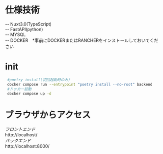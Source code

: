 # 仕様技術
 -- Nuxt3.0(TypeScript)  
 -- FastAPI(python)  
 -- MYSQL  
 -- DOCKER　*事前にDOCKERまたはRANCHERをインストールしておいてください  

# init
 ``` bash
  #poetry install(初回起動時のみ)
  docker compose run --entrypoint "poetry install --no-root" backend
  #ドッカー起動
  docker compose up -d
 ```
  
# ブラウザからアクセス
 *フロントエンド*  
  http://localhost/  
 *バックエンド*  
  http://localhost:8000/  
